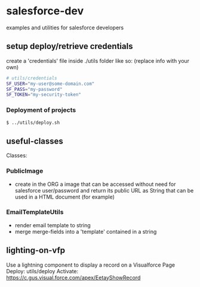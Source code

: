 # salesforce-dev
examples and utilities for salesforce developers

## setup deploy/retrieve credentials
create a 'credentials' file inside ./utils folder like so: (replace info with your own)
```bash
# utils/credentials
SF_USER="my-user@some-domain.com"
SF_PASS="my-password"
SF_TOKEN="my-security-token"
```

### Deployment of projects
```bash
$ ../utils/deploy.sh
```

## useful-classes

Classes:

### PublicImage
* create in the ORG a image that can be accessed without need for salesforce user/password and return its public URL as String that can be used in a HTML document (for example)

### EmailTemplateUtils
* render email template to string
* merge merge-fields into a 'template' contained in a string

## lighting-on-vfp
Use a lightning component to display a record on a Visualforce Page
Deploy: utils/deploy
Activate: https://c.gus.visual.force.com/apex/EetayShowRecord
